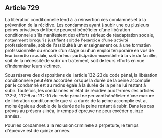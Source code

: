 Article 729
----
La libération conditionnelle tend à la réinsertion des condamnés et à la
prévention de la récidive. Les condamnés ayant à subir une ou plusieurs peines
privatives de liberté peuvent bénéficier d'une libération conditionnelle s'ils
manifestent des efforts sérieux de réadaptation sociale, notamment lorsqu'ils
justifient soit de l'exercice d'une activité professionnelle, soit de
l'assiduité à un enseignement ou à une formation professionnelle ou encore d'un
stage ou d'un emploi temporaire en vue de leur insertion sociale, soit de leur
participation essentielle à la vie de famille, soit de la nécessité de subir un
traitement, soit de leurs efforts en vue d'indemniser leurs victimes.

Sous réserve des dispositions de l'article 132-23 du code pénal, la libération
conditionnelle peut être accordée lorsque la durée de la peine accomplie par le
condamné est au moins égale à la durée de la peine lui restant à subir.
Toutefois, les condamnés en état de récidive aux termes des articles 132-8,
132-9 ou 132-10 du code pénal ne peuvent bénéficier d'une mesure de libération
conditionnelle que si la durée de la peine accomplie est au moins égale au
double de la durée de la peine restant à subir. Dans les cas prévus au présent
alinéa, le temps d'épreuve ne peut excéder quinze années.

Pour les condamnés à la réclusion criminelle à perpétuité, le temps d'épreuve
est de quinze années.
